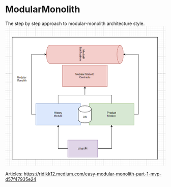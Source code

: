 # ModularMonolith
The step by step approach to modular-monolith architecture style.
![Screenshot](docs/architecture.png)


Articles:
https://ridikk12.medium.com/easy-modular-monolith-part-1-mvp-d57f47935e24
